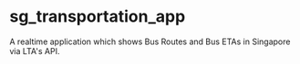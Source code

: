 # sg_transportation_app
A realtime application which shows Bus Routes and Bus ETAs in Singapore via LTA's API.
